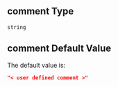 ## comment Type

`string`

## comment Default Value

The default value is:

```json
"< user defined comment >"
```
